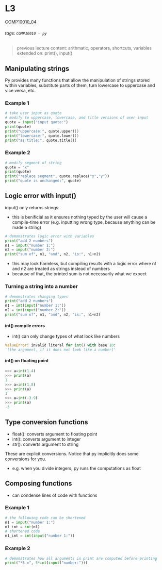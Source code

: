 # L3
[COMP10010_04](https://brightspace.ucd.ie/d2l/le/content/129818/viewContent/1641679/View)
###### tags: `COMP10010 - py`
> previous lecture content: arithmatic, operators, shortcuts, variables
> extended on: print(), input()

## Manipulating strings
Py provides many functions that allow the manipulation of strings stored within variables, substitute parts of them, turn lowercase to uppercase and vice versa, etc.

### Example 1
``` python
# take user input as quote
# modify to uppercase, lowercase, and title versions of user input
quote = input("input quote:")
print(quote)
print("uppercase:", quote.upper())
print("lowercase:", quote.lower())
print("as title:", quote.title())
```

### Example 2
``` python
# modify segment of string
quote = "x"
print(quote)
print("replace segment", quote.replace("x","y"))
print("quote is unchanged:", quote)
```

## Logic error with input()
input() only returns strings:
- this is benificial as it ensures nothing typed by the user will cause a compile-time error (e.g. inputting wrong type, because anything can be made a string)
``` python
# demonstrates logic error with variables
print("add 2 numbers")
n1 = input("number 1:")
n2 = input("number 2:")
print("sum of", n1, "and", n2, "is:", n1+n2)
```
- this may look harmless, but compiling results with a logic error where n1 and n2 are treated as strings instead of numbers
- because of that, the printed sum is not necessarily what we expect

### Turning a string into a number
``` python
# demonstrates changing types
print("add 2 numbers")
n1 = int(input("number 1:"))
n2 = int(input("number 2:"))
print("sum of", n1, "and", n2, "is:", n1+n2)
```

#### int() compile errors
- int() can only change types of what look like numbers
``` python
ValueError: invalid literal for int() with base 10:
'[the argument, if it does not look like a number]'
```

#### int() on floating point 
``` python
>>> a=int(1.4)
>>> print(a)
1
>>> a=int(1.8)
>>> print(a)
1
>>> a=int(-3.9)
>>> print(a)
-3
```

## Type conversion functions
- float(): converts argument to floating point
- int(): converts argument to integer
- str(): converts argument to string

These are explicit conversions. Notice that py implicitly does some conversions  for you. 
- e.g. when you divide integers, py runs the computations as float

## Composing functions
- can condense lines of code with functions
### Example 1
``` python
# the following code can be shortened
n1 = input("number 1:")
n1_int = int(n1)
# shortened code
n1_int = int(input("number 1:"))
```
### Example 2
``` python
# demonstrates how all arguments in print are computed before printing
print("*5 =", 5*int(input("number:")))
```
